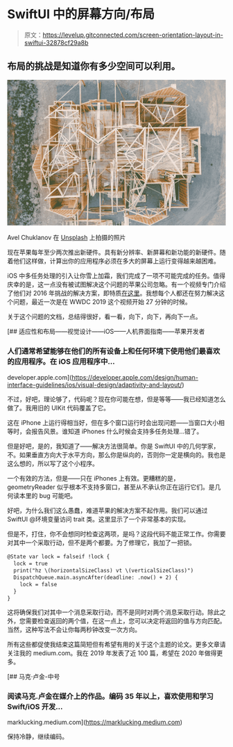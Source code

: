 # SwiftUI 中的屏幕方向/布局

> 原文：<https://levelup.gitconnected.com/screen-orientation-layout-in-swiftui-32878cf29a8b>

## 布局的挑战是知道你有多少空间可以利用。

![](img/182bd950d1ecb29b4215b5e8a6d4ce63.png)

Avel Chuklanov 在 [Unsplash](https://unsplash.com/@chuklanov?utm_source=unsplash&utm_medium=referral&utm_content=creditCopyText) 上拍摄的照片

现在苹果每年至少两次推出新硬件。具有新分辨率、新屏幕和新功能的新硬件。随着他们这样做，计算出你的应用程序必须在多大的屏幕上运行变得越来越困难。

iOS 中多任务处理的引入让你雪上加霜，我们完成了一项不可能完成的任务。值得庆幸的是，这一点没有被试图解决这个问题的苹果公司忽略。有一个视频专门介绍了他们对 2016 年挑战的解决方案，即特质[在这里](https://developer.apple.com/videos/play/wwdc2016/222/)。我想每个人都还在努力解决这个问题，最近一次是在 WWDC 2019 这个视频开始 27 分钟的时候。

关于这个问题的文档，总结得很好，看一看，向下，向下，再向下一点。

 [## 适应性和布局——视觉设计——iOS——人机界面指南——苹果开发者

### 人们通常希望能够在他们的所有设备上和任何环境下使用他们最喜欢的应用程序。在 iOS 应用程序中…

developer.apple.com](https://developer.apple.com/design/human-interface-guidelines/ios/visual-design/adaptivity-and-layout/) 

不过，好吧，理论够了，代码呢？现在你可能在想，但是等等——我已经知道怎么做了。我用旧的 UIKit 代码覆盖了它。

这在 iPhone 上运行得相当好，但在多个窗口运行时会出现问题——当窗口大小相等时，会报告风景。谁知道 iPhones 什么时候会支持多任务处理…错了。

但是好吧，是的，我知道了——解决方法很简单。你是 SwiftUI 中的几何学家，不。如果垂直方向大于水平方向，那么你是纵向的，否则你一定是横向的。我也是这么想的，所以写了这个小程序。

一个有效的方法，但是——只在 iPhones 上有效。更糟糕的是，geometryReader 似乎根本不支持多窗口，甚至从不承认你正在运行它们。是几何读本里的 bug 可能吧。

好吧，为什么我们这么愚蠢，难道苹果的解决方案不起作用。我们可以通过 SwiftUI @环境变量访问 trait 类。这里显示了一个非常基本的实现。

但是不，打住，你不会想同时检查这两项，是吗？这段代码不能正常工作。你需要对其中一个采取行动，但不是两个都要。为了修理它，我加了一把锁。

```
@State var lock = falseif !lock {
  lock = true
  print("hz \(horizontalSizeClass) vt \(verticalSizeClass)")
  DispatchQueue.main.asyncAfter(deadline: .now() + 2) {
    lock = false
  }
}
```

这将确保我们对其中一个消息采取行动，而不是同时对两个消息采取行动。除此之外，您需要检查返回的两个值，在这一点上，您可以决定将返回的值与方向匹配。当然，这种写法不会让你每两秒钟改变一次方向。

所有这些都促使我结束这篇简短但有希望有用的关于这个主题的论文。更多文章请关注我的 medium.com。我在 2019 年发表了近 100 篇，希望在 2020 年做得更多。

[](https://marklucking.medium.com) [## 马克·卢金-中号

### 阅读马克.卢金在媒介上的作品。编码 35 年以上，喜欢使用和学习 Swift/iOS 开发…

marklucking.medium.com](https://marklucking.medium.com) 

保持冷静，继续编码。